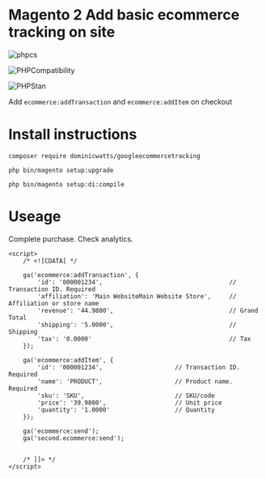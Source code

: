 # Magento 2 Add basic ecommerce tracking on site

![phpcs](https://github.com/DominicWatts/GoogleEcommerceTracking/workflows/phpcs/badge.svg)

![PHPCompatibility](https://github.com/DominicWatts/GoogleEcommerceTracking/workflows/PHPCompatibility/badge.svg)

![PHPStan](https://github.com/DominicWatts/GoogleEcommerceTracking/workflows/PHPStan/badge.svg)

Add `ecommerce:addTransaction` and `ecommerce:addItem` on checkout

# Install instructions #

`composer require dominicwatts/googleecommercetracking`

`php bin/magento setup:upgrade`

`php bin/magento setup:di:compile`

# Useage

Complete purchase. Check analytics.

```
<script>
    /* <![CDATA[ */

    ga('ecommerce:addTransaction', {
        'id': '000001234',                                   // Transaction ID. Required
        'affiliation': 'Main WebsiteMain Website Store',     // Affiliation or store name
        'revenue': '44.9800',                                // Grand Total
        'shipping': '5.0000',                                // Shipping
        'tax': '0.0000'                                      // Tax
    });

    ga('ecommerce:addItem', {
        'id': '000001234',                    // Transaction ID. Required
        'name': 'PRODUCT',                    // Product name. Required
        'sku': 'SKU',                         // SKU/code
        'price': '39.9800',                   // Unit price
        'quantity': '1.0000'                  // Quantity
    });
    
    ga('ecommerce:send');
    ga('second.ecommerce:send');


    /* ]]> */
</script>
```